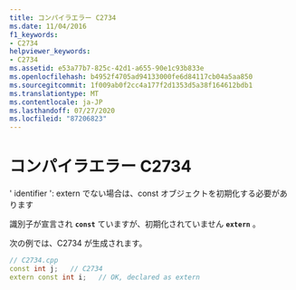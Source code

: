 ```yaml
---
title: コンパイラエラー C2734
ms.date: 11/04/2016
f1_keywords:
- C2734
helpviewer_keywords:
- C2734
ms.assetid: e53a77b7-825c-42d1-a655-90e1c93b833e
ms.openlocfilehash: b4952f4705ad94133000fe6d84117cb04a5aa850
ms.sourcegitcommit: 1f009ab0f2cc4a177f2d1353d5a38f164612bdb1
ms.translationtype: MT
ms.contentlocale: ja-JP
ms.lasthandoff: 07/27/2020
ms.locfileid: "87206823"
---
```

# <a name="compiler-error-c2734"></a>コンパイラエラー C2734

' identifier ': extern でない場合は、const オブジェクトを初期化する必要があります

識別子が宣言され **`const`** ていますが、初期化されていません **`extern`** 。

次の例では、C2734 が生成されます。

```cpp
// C2734.cpp
const int j;   // C2734
extern const int i;   // OK, declared as extern
```
